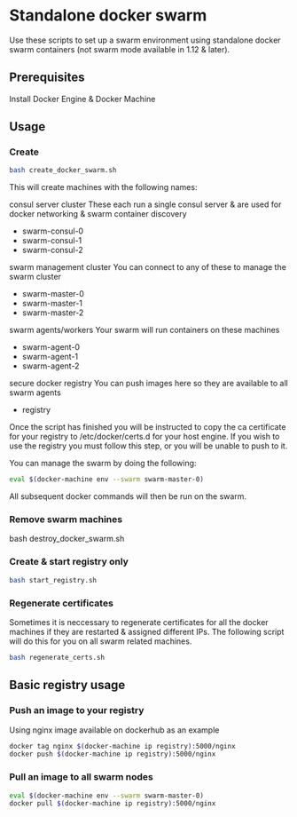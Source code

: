 # Standalone docker swarm
Use these scripts to set up a swarm environment using standalone docker swarm containers (not swarm mode available in 1.12 & later).

## Prerequisites
Install Docker Engine & Docker Machine

## Usage

### Create
```bash
bash create_docker_swarm.sh
```

This will create machines with the following names:

consul server cluster
These each run a single consul server & are used for docker networking & swarm container discovery
- swarm-consul-0
- swarm-consul-1
- swarm-consul-2

swarm management cluster
You can connect to any of these to manage the swarm cluster
- swarm-master-0
- swarm-master-1
- swarm-master-2

swarm agents/workers
Your swarm will run containers on these machines
- swarm-agent-0
- swarm-agent-1
- swarm-agent-2

secure docker registry
You can push images here so they are available to all swarm agents
- registry

Once the script has finished you will be instructed to copy the ca certificate for your registry to /etc/docker/certs.d for your host engine. If you wish to use the registry you must follow this step, or you will be unable to push to it.

You can manage the swarm by doing the following:
```bash
eval $(docker-machine env --swarm swarm-master-0)
```
All subsequent docker commands will then be run on the swarm.

### Remove swarm machines
bash destroy_docker_swarm.sh

### Create & start registry only
```bash
bash start_registry.sh
```

### Regenerate certificates
Sometimes it is neccessary to regenerate certificates for all the docker machines if they are restarted & assigned different IPs. The following script will do this for you on all swarm related machines.
```bash
bash regenerate_certs.sh
```

## Basic registry usage
### Push an image to your registry
Using nginx image available on dockerhub as an example
```bash
docker tag nginx $(docker-machine ip registry):5000/nginx
docker push $(docker-machine ip registry):5000/nginx
```

### Pull an image to all swarm nodes
```bash
eval $(docker-machine env --swarm swarm-master-0)
docker pull $(docker-machine ip registry):5000/nginx
```
